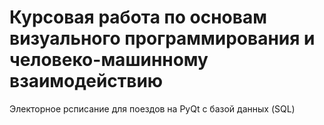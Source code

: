# Курсовая работа по основам визуального программирования и человеко-машинному взаимодействию

Электорное рсписание для поездов на PyQt c базой данных (SQL)
